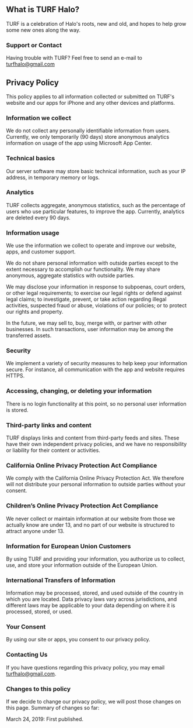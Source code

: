## What is TURF Halo?
TURF is a celebration of Halo's roots, new and old, and hopes to help grow some new ones along the way.

### Support or Contact
Having trouble with TURF? Feel free to send an e-mail to turfhalo@gmail.com



## Privacy Policy
This policy applies to all information collected or submitted on TURF's website and our apps for iPhone and any other devices and platforms.

### Information we collect
We do not collect any personally identifiable information from users. Currently, we only temporarily (90 days) store anonymous analytics information on usage of the app using Microsoft App Center.

### Technical basics
Our server software may store basic technical information, such as your IP address, in temporary memory or logs.

### Analytics
TURF collects aggregate, anonymous statistics, such as the percentage of users who use particular features, to improve the app. Currently, analytics are deleted every 90 days.

### Information usage
We use the information we collect to operate and improve our website, apps, and customer support.

We do not share personal information with outside parties except to the extent necessary to accomplish our functionality. We may share anonymous, aggregate statistics with outside parties.

We may disclose your information in response to subpoenas, court orders, or other legal requirements; to exercise our legal rights or defend against legal claims; to investigate, prevent, or take action regarding illegal activities, suspected fraud or abuse, violations of our policies; or to protect our rights and property.

In the future, we may sell to, buy, merge with, or partner with other businesses. In such transactions, user information may be among the transferred assets.

### Security
We implement a variety of security measures to help keep your information secure. For instance, all communication with the app and website requires HTTPS.

### Accessing, changing, or deleting your information
There is no login functionality at this point, so no personal user information is stored.

### Third-party links and content
TURF displays links and content from third-party feeds and sites. These have their own independent privacy policies, and we have no responsibility or liability for their content or activities.

### California Online Privacy Protection Act Compliance
We comply with the California Online Privacy Protection Act. We therefore will not distribute your personal information to outside parties without your consent.

### Children’s Online Privacy Protection Act Compliance
We never collect or maintain information at our website from those we actually know are under 13, and no part of our website is structured to attract anyone under 13.

### Information for European Union Customers
By using TURF and providing your information, you authorize us to collect, use, and store your information outside of the European Union.

### International Transfers of Information
Information may be processed, stored, and used outside of the country in which you are located. Data privacy laws vary across jurisdictions, and different laws may be applicable to your data depending on where it is processed, stored, or used.

### Your Consent
By using our site or apps, you consent to our privacy policy.

### Contacting Us
If you have questions regarding this privacy policy, you may email turfhalo@gmail.com.

### Changes to this policy
If we decide to change our privacy policy, we will post those changes on this page. Summary of changes so far:

March 24, 2019: First published.
